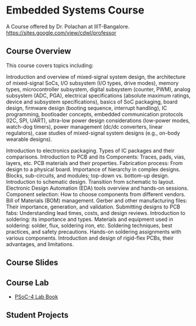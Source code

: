# Embedded Systems Course
A Course offered by Dr. Polachan at IIIT-Bangalore.
https://sites.google.com/view/cdwl/professor

## Course Overview
This course covers topics including:

Introduction and overview of mixed-signal system design, the architecture of mixed-signal SoCs, I/O subsystem (I/O types, drive modes), memory types, microcontroller subsystem,  digital subsystem (counter, PWM), analog subsystem (ADC, PGA), electrical specifications (absolute maximum ratings, device and subsystem specifications), basics of SoC packaging, board design, firmware design (booting sequence, interrupt handling), IC programming, bootloader concepts, embedded communication protocols (I2C, SPI, UART), ultra-low power design considerations (low-power modes, watch-dog timers), power management (dc/dc converters, linear regulators), case studies of mixed-signal system designs (e.g., on-body wearable designs).

Introduction to electronics packaging. Types of IC packages and their comparisons. Introduction to PCB and its Components: Traces, pads, vias, layers, etc. PCB materials and their properties. Fabrication process: From design to a physical board. Importance of hierarchy in complex designs. Blocks, sub-circuits, and modules; top-down vs. bottom-up design. Introduction to schematic design. Transition from schematic to layout. Electronic Design Automation (EDA) tools overview and hands-on sessions. Component selection: How to choose components from different vendors. Bill of Materials (BOM) management.  Gerber and other manufacturing files: Their importance, generation, and validation. Submitting designs to PCB fabs: Understanding lead times, costs, and design reviews. Introduction to soldering: its importance and types. Materials and equipment used in soldering: solder, flux, soldering iron, etc. Soldering techniques, best practices, and safety precautions. Hands-on soldering assignments with various components. Introduction and design of rigid-flex PCBs, their advantages, and limitations. 

## Course Slides

## Course Lab
- [PSoC-4 Lab Book](Examples/README.md)

## Student Projects


